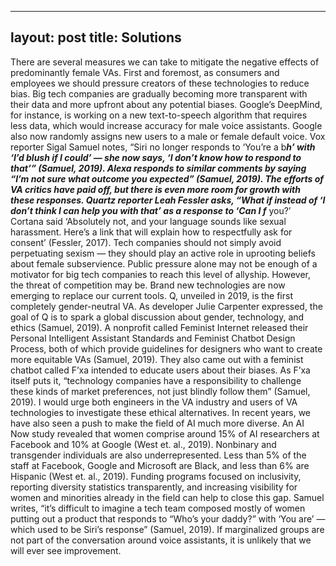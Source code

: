 
---
layout: post
title:  Solutions
---

There are several measures we can take to mitigate the negative effects of predominantly female VAs.
First and foremost, as consumers and employees we should pressure creators of these technologies to reduce bias. Big tech companies are gradually becoming more transparent with their data and more upfront about any potential biases. Google’s DeepMind, for instance, is working on a new text-to-speech algorithm that requires less data, which would increase accuracy for male voice assistants. Google also now randomly assigns new users to a male or female default voice. Vox reporter Sigal Samuel notes, “Siri no longer responds to ‘You’re a b***h’ with ‘I’d blush if I could’ — she now says, ‘I don’t know how to respond to that’” (Samuel, 2019).  Alexa responds to similar comments by saying “I’m not sure what outcome you expected” (Samuel, 2019). 
The efforts of VA critics have paid off, but there is even more room for growth with these responses. Quartz reporter Leah Fessler asks, “What if instead of ‘I don’t think I can help you with that’ as a response to ‘Can I f*** you?’ Cortana said ‘Absolutely not, and your language sounds like sexual harassment. Here’s a link that will explain how to respectfully ask for consent’ (Fessler, 2017). Tech companies should not simply avoid perpetuating sexism — they should play an active role in uprooting beliefs about female subservience. 
Public pressure alone may not be enough of a motivator for big tech companies to reach this level of allyship. However, the threat of competition may be. Brand new technologies are now emerging to replace our current tools. Q, unveiled in 2019, is the first completely gender-neutral VA. As developer Julie Carpenter expressed, the goal of Q is to spark a global discussion about gender, technology, and ethics (Samuel, 2019). A nonprofit called Feminist Internet released their Personal Intelligent Assistant Standards and Feminist Chatbot Design Process, both of which provide guidelines for designers who want to create more equitable VAs (Samuel, 2019). They also came out with a feminist chatbot called F’xa intended to educate users about their biases. As F’xa itself puts it, “technology companies have a responsibility to challenge these kinds of market preferences, not just blindly follow them” (Samuel, 2019). I would urge both engineers in the VA industry and users of VA technologies to investigate these ethical alternatives.
In recent years, we have also seen a push to make the field of AI much more diverse. An AI Now study revealed that women comprise around 15% of AI researchers at Facebook and 10% at Google (West et. al., 2019). Nonbinary and transgender individuals are also underrepresented. Less than 5% of the staff at Facebook, Google and Microsoft are Black, and less than 6% are Hispanic (West et. al., 2019). Funding programs focused on inclusivity, reporting diversity statistics transparently, and increasing visibility for women and minorities already in the field can help to close this gap. Samuel writes, “it’s difficult to imagine a tech team composed mostly of women putting out a product that responds to “Who’s your daddy?” with ‘You are’ — which used to be Siri’s response”  (Samuel, 2019). If marginalized groups are not part of the conversation around voice assistants, it is unlikely that we will ever see improvement. 